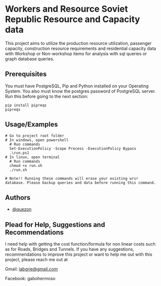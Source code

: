 # Workers and Resource Soviet Republic Resource and Capacity data

This project aims to utilize the production resource utilization, passenger capacity, construction resource requirements and residential capacity data with Workshop or Non-workshop items for analysis with sql queries or graph database queries. 

## Prerequisites

You must have PostgreSQL, Pip and Python installed on your Operating System. You also must know the postgres password of PostgreSQL server.
Run this before going to the next section:
```
pip install pipreqs
pipreqs

```

## Usage/Examples

```shell
# Go to project root folder
# In windows, open powershell
  # Run commands
  Set-ExecutionPolicy -Scope Process -ExecutionPolicy Bypass
  .\run.ps1
# In linux, open terminal
  # Run commands
  chmod +x run.sh
  ./run.sh

# Note!! Running these commands will erase your existing wrsr database. Please backup queries and data before running this command.

```

## Authors

- [@quezon](https://github.com/quezon)

## Plead for Help, Suggestions and Recommendations

I need help with getting the cost function/formula for non linear costs such as for Roads, Bridges and Tunnels.
If you have any suggestions, recommendations to improve this project or want to help me out with this project, please reach me out at 

Gmail: labgrie@gmail.com

Facebook: gabohermoso